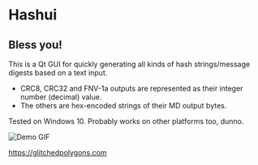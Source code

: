 # Hashui

## Bless you!

This is a Qt GUI for quickly generating all kinds of hash strings/message digests based on a text input.

* CRC8, CRC32 and FNV-1a outputs are represented as their integer number (decimal) value.
* The others are hex-encoded strings of their MD output bytes.

Tested on Windows 10. Probably works on other platforms too, dunno.

![Demo GIF](https://api.files.glitchedpolygons.com/api/v1/files/hashui-demo.gif)

https://glitchedpolygons.com
